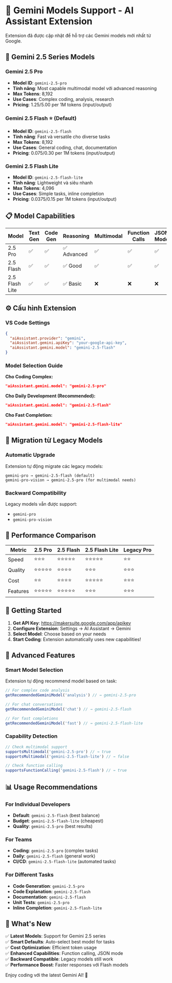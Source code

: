 # 🧠 Gemini Models Support - AI Assistant Extension

Extension đã được cập nhật để hỗ trợ các Gemini models mới nhất từ Google.

## 🚀 Gemini 2.5 Series Models

### **Gemini 2.5 Pro** 
- **Model ID**: `gemini-2.5-pro`
- **Tính năng**: Most capable multimodal model với advanced reasoning
- **Max Tokens**: 8,192
- **Use Cases**: Complex coding, analysis, research
- **Pricing**: $1.25/$5.00 per 1M tokens (input/output)

### **Gemini 2.5 Flash** ⭐ (Default)
- **Model ID**: `gemini-2.5-flash`  
- **Tính năng**: Fast và versatile cho diverse tasks
- **Max Tokens**: 8,192
- **Use Cases**: General coding, chat, documentation
- **Pricing**: $0.075/$0.30 per 1M tokens (input/output)

### **Gemini 2.5 Flash Lite**
- **Model ID**: `gemini-2.5-flash-lite`
- **Tính năng**: Lightweight và siêu nhanh
- **Max Tokens**: 4,096  
- **Use Cases**: Simple tasks, inline completion
- **Pricing**: $0.0375/$0.15 per 1M tokens (input/output)

## 📋 Model Capabilities

| Model | Text Gen | Code Gen | Reasoning | Multimodal | Function Calls | JSON Mode |
|-------|----------|----------|-----------|------------|----------------|-----------|
| 2.5 Pro | ✅ | ✅ | ✅ Advanced | ✅ | ✅ | ✅ |
| 2.5 Flash | ✅ | ✅ | ✅ Good | ✅ | ✅ | ✅ |
| 2.5 Flash Lite | ✅ | ✅ | ✅ Basic | ❌ | ❌ | ❌ |

## ⚙️ Cấu hình Extension

### VS Code Settings
```json
{
  "aiAssistant.provider": "gemini",
  "aiAssistant.gemini.apiKey": "your-google-api-key",
  "aiAssistant.gemini.model": "gemini-2.5-flash"
}
```

### Model Selection Guide

**Cho Coding Complex:**
```json
"aiAssistant.gemini.model": "gemini-2.5-pro"
```

**Cho Daily Development (Recommended):**
```json
"aiAssistant.gemini.model": "gemini-2.5-flash"
```

**Cho Fast Completion:**
```json
"aiAssistant.gemini.model": "gemini-2.5-flash-lite"
```

## 🔄 Migration từ Legacy Models

### Automatic Upgrade
Extension tự động migrate các legacy models:

```
gemini-pro → gemini-2.5-flash (default)
gemini-pro-vision → gemini-2.5-pro (for multimodal needs)
```

### Backward Compatibility
Legacy models vẫn được support:
- `gemini-pro` 
- `gemini-pro-vision`

## 🎯 Performance Comparison

| Metric | 2.5 Pro | 2.5 Flash | 2.5 Flash Lite | Legacy Pro |
|--------|---------|-----------|----------------|------------|
| Speed | ⭐⭐⭐ | ⭐⭐⭐⭐⭐ | ⭐⭐⭐⭐⭐ | ⭐⭐ |
| Quality | ⭐⭐⭐⭐⭐ | ⭐⭐⭐⭐ | ⭐⭐⭐ | ⭐⭐⭐ |
| Cost | ⭐⭐ | ⭐⭐⭐⭐ | ⭐⭐⭐⭐⭐ | ⭐⭐⭐ |
| Features | ⭐⭐⭐⭐⭐ | ⭐⭐⭐⭐⭐ | ⭐⭐⭐ | ⭐⭐⭐ |

## 🚀 Getting Started

1. **Get API Key**: https://makersuite.google.com/app/apikey
2. **Configure Extension**: Settings → AI Assistant → Gemini
3. **Select Model**: Choose based on your needs
4. **Start Coding**: Extension automatically uses new capabilities!

## 🔧 Advanced Features

### Smart Model Selection
Extension tự động recommend model based on task:

```typescript
// For complex code analysis
getRecommendedGeminiModel('analysis') // → gemini-2.5-pro

// For chat conversations  
getRecommendedGeminiModel('chat') // → gemini-2.5-flash

// For fast completions
getRecommendedGeminiModel('fast') // → gemini-2.5-flash-lite
```

### Capability Detection
```typescript
// Check multimodal support
supportsMultimodal('gemini-2.5-pro') // → true
supportsMultimodal('gemini-2.5-flash-lite') // → false

// Check function calling
supportsFunctionCalling('gemini-2.5-flash') // → true
```

## 📊 Usage Recommendations

### **For Individual Developers**
- **Default**: `gemini-2.5-flash` (best balance)
- **Budget**: `gemini-2.5-flash-lite` (cheapest)
- **Quality**: `gemini-2.5-pro` (best results)

### **For Teams**
- **Coding**: `gemini-2.5-pro` (complex tasks)
- **Daily**: `gemini-2.5-flash` (general work)  
- **CI/CD**: `gemini-2.5-flash-lite` (automated tasks)

### **For Different Tasks**
- **Code Generation**: `gemini-2.5-pro`
- **Code Explanation**: `gemini-2.5-flash`
- **Documentation**: `gemini-2.5-flash`
- **Unit Tests**: `gemini-2.5-pro`
- **Inline Completion**: `gemini-2.5-flash-lite`

## 🎉 What's New

✅ **Latest Models**: Support for Gemini 2.5 series  
✅ **Smart Defaults**: Auto-select best model for tasks  
✅ **Cost Optimization**: Efficient token usage  
✅ **Enhanced Capabilities**: Function calling, JSON mode  
✅ **Backward Compatible**: Legacy models still work  
✅ **Performance Boost**: Faster responses với Flash models  

Enjoy coding với the latest Gemini AI! 🚀